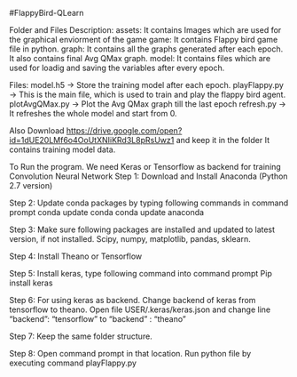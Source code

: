 #FlappyBird-QLearn

Folder and Files Description:
assets: It contains Images which are used for the graphical enviorment of the game
game: It contains Flappy bird game file in python. 
graph: It contains all the graphs generated after each epoch. It also contains final Avg QMax graph.
model: It contains files which are used for loadig and saving the variables after every epoch.

Files:
model.h5 -> Store the training model after each epoch.
playFlappy.py -> This is the main file, which is used to train and play the flappy bird agent.
plotAvgQMax.py -> Plot the Avg QMax graph till the last epoch
refresh.py -> It refreshes the whole model and start from 0.

Also Download https://drive.google.com/open?id=1dUE20LMf6o4OoUtXNIiKRd3L8pRsUwz1 and keep it in the folder
It contains training model data.

To Run the program. 
We need Keras or Tensorflow as backend for training Convolution Neural Network
Step 1: Download and Install Anaconda (Python 2.7 version)

Step 2: Update conda packages by typing following commands in command prompt
	conda update conda
conda update anaconda

Step 3: Make sure following packages are installed and updated to latest version, if not installed.
		Scipy, numpy, matplotlib, pandas, sklearn.

Step 4: Install Theano or Tensorflow

Step 5: Install keras, type following command into command prompt
		Pip install keras

Step 6: For using keras as backend. Change backend of keras from tensorflow to theano.
Open file USER/.keras/keras.json and change line “backend”: “tensorflow” to “backend” : “theano”

Step 7: Keep the same folder structure.

Step 8: Open command prompt in that location. Run python file by executing command
	playFlappy.py
